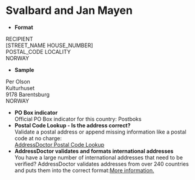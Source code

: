 Svalbard and Jan Mayen
======================

- **Format**

RECIPIENT  
[STREET_NAME HOUSE_NUMBER]  
POSTAL_CODE LOCALITY  
NORWAY
- **Sample**

Per Olson  
Kulturhuset  
9178 Barentsburg  
NORWAY
- **PO Box indicator**  
Official PO Box indicator for this country: Postboks
- **Postal Code Lookup - Is the address correct?**  
Validate a postal address or append missing information like a postal code at no charge:  
[AddressDoctor Postal Code Lookup](http://lookup.addressdoctor.com/lookup/default.aspx?lang=en&country=SJM)
- **AddressDoctor validates and formats international addresses**  
You have a large number of international addresses that need to be verified? AddressDoctor validates addresses from over 240 countries and puts them into the correct format:[More information.](index.php?id=31&L=1)